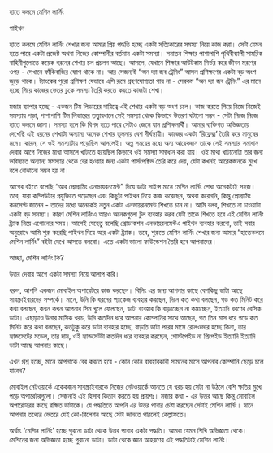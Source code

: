 হাতে কলমে মেশিন লার্নিং 

পাইথন



হাতে কলমে মেশিন লার্নিং শেখার জন্য আমার প্রিয় পদ্ধতি হচ্ছে একটা সত্যিকারের সমস্যা নিয়ে কাজ করা। সেটা যেমন হতে পারে একটা প্রজেক্ট অথবা নিজের কোম্পানীর বর্তমান একটা সমস্যা। সনাতন শিক্ষার পাশাপাশি পৃথিবীব্যাপী সামরিক বাহিনীগুলোতে কয়েক ধরনের শেখার চল প্রচলন আছে। আসলে, যেখানে শিক্ষার আউটকাম নির্ভর করে জীবন মরণের ওপর - সেখানে ফাঁকিবাজির স্কোপ থাকে না। আর সেজন্যই “অন দ্যা জব ট্রেনিং” আসল প্রশিক্ষণের একটা বড় অংশ জুড়ে থাকে। ট্যাংকের পুরো প্রশিক্ষণ যেভাবে এসি রূমে গ্রহণযোগ্যতা পায় না - সেরকম “অন দ্যা জব ট্রেনিং” এর মানে হচ্ছে গিয়ে কাজের ভেতর ঢুকে সমস্যা তৈরি করতে করতে কাজটা শেখা। 

মজার ব্যাপার হচ্ছে - একজন টিম লিডারের দায়িত্বে এই শেখার একটা বড় অংশ চলে। কাজ করতে গিয়ে নিজে নিজেই সমস্যায় পড়া, পাশাপাশি টিম লিডারের তত্ত্বাবধানে সেই সমস্যা থেকে কিভাবে উত্তরণ ঘটানো সম্ভব - সেটা নিজে নিজে হাতে কলমে জানা। সমস্যা হলে কি বিপদ হতে পারে সেটাও জেনে যান প্রশিক্ষনার্থী। আমার ব্যক্তিগত অভিজ্ঞতায় দেখেছি এই ধরনের শেখাটা অন্যান্য অনেক শেখার তুলনায় বেশ দীর্ঘস্থায়ী। কাজের একটা ‘রিফ্লেক্স’ তৈরি করে মানুষের মনে। কারন, সে ওই সমস্যাটায় পড়েছিল আসলেই। অল্প সময়ের মধ্যে অন্য আরেকজন তাকে সেই সমস্যার সমাধান দেবার আগে নিজের মাথা আসলে খাটাতে হয়েছিল কিভাবে ওই সমস্যা সমাধান করা যায়। ওই মাথা খাটানোটা তার জন্য ভবিষ্যতে অন্যান্য সমস্যার থেকে বের হওয়ার জন্য একটা পার্সপেক্টিভ তৈরি করে দেয়, যেটা কখনই আরেকজনকে মুখে বলে বোঝানো সম্ভব হয় না।

আগের বইতে বলেছি “আর প্রোগ্রামিং এনভায়রনমেন্ট” দিয়ে ডাটা সাইন্স মানে মেশিন লার্নিং শেখা অনেকটাই সহজ। তবে, যারা কম্পিউটার প্রযুক্তিতে পড়েছেন এবং কিছুটা পাইথন নিয়ে কাজ করেছেন, অথবা করেননি, কিন্তু প্রোগ্রামিং কনসেপ্ট জানেন  - তাদের মধ্যে অনেকেই নতুন একটা এনভায়রনমেন্ট শিখতে চান না। আমি বলব, শিখতে না চাওয়াটা একটা বড় সমস্যা। কারণ মেশিন লার্নিংএ আরও অনেকগুলো টুল ব্যবহার করব যেটা তাকে শিখতে হবে এই মেশিন লার্নিং ট্র্যাক নিয়ে এগোনোর সময়। আগেই যেহেতু বলেছি প্রোডাকশন এনভায়রনমেন্টএ পাইথন ব্যবহার করবো, তাই সবার অনুরোধে আমি শুরু করেছি পাইথন দিয়ে আর একটা ট্র্যাক। তবে, শুরুতে মেশিন লার্নিং শেখার জন্য আমার “হাতেকলমে মেশিন লার্নিং” বইটা দেখে আসতে বলবো। এতে একটা ভালো ফাউন্ডেশন তৈরি হবে আপনাদের।  

আচ্ছা, মেশিন লার্নিং কি?

উত্তর দেবার আগে একটা সমস্যা নিয়ে আলাপ করি। 

ধরুন, আপনি একজন মোবাইল অপারেটরে কাজ করছেন। বিলিং এর জন্য আপনার কাছে বেশকিছু ডাটা আছে সাবস্ক্রাইবারদের সম্পর্কে। মানে, উনি কি ধরনের প্যাকেজ ব্যবহার করছেন, দিনে কত কথা বলছেন, গড় কত মিনিট করে কথা বলছেন, কখন কখন আপনার সিম খুলে ফেলছেন, ডাটা ব্যবহার কি বাড়াচ্ছেন না কমাচ্ছেন, ইত্যাদি ধরণের বেসিক ডাটা। এছাড়াও উনার মাসিক খরচ, উনি কতদিন ধরে আপনার কোম্পানির সাথে আছেন, গত তিন মাস ধরে গড়ে কত মিনিট করে কথা বলছেন, কতটুকু করে ডাটা ব্যবহার হচ্ছে, বাড়তি ডাটা পরের মাসে রোলওভার হচ্ছে কিনা, তার হ্যান্ডসেটের মডেল, তার দাম, ওই হ্যান্ডসেটটা কতদিন ধরে ব্যবহার করছেন, পোস্টপেইড না প্রিপেইড ইত্যাদি ইত্যাদি ডাটা আছে আপনার কাছে। 

এখন প্রশ্ন হচ্ছে, মানে আপনাকে বের করতে হবে - কোন কোন ব্যবহারকারী সামনের মাসে আপনার কোম্পানি ছেড়ে চলে যাবেন? 

মোবাইল নেটওয়ার্কে একেকজন সাবস্ক্রাইবারকে নিজের নেটওয়ার্কে আনতে যে খরচ হয় সেটা না উঠলে বেশি ক্ষতির মুখে পড়ে অপারেটরগুলো। সেজন্যই এই হিসাব কিতাব করতে হয় প্রায়শঃ। মজার কথা - এর উত্তর আছে কিন্তু মোবাইল অপারেটরের কাছে রক্ষিত ডাটাকে। যে পদ্ধতিতে আপনি এর উত্তর পাবার চেষ্টা করছেন সেটাই মেশিন লার্নিং। মানে আপনার তথ্যের ভেতরে যেই কো-রিলেশন আছে সেটা জানতে পারলেই কেল্লাফতে। 

অর্থাৎ ‘মেশিন লার্নিং’ হচ্ছে পুরনো ডাটা থেকে উত্তর পাবার একটা পদ্ধতি। আমরা যেমন শিখি অভিজ্ঞতা থেকে। মেশিনের জন্য অভিজ্ঞতা হচ্ছে পুরানো ডাটা। ডাটা থেকে জ্ঞান আহরণের এই পদ্ধতিটাই মেশিন লার্নিং। 





